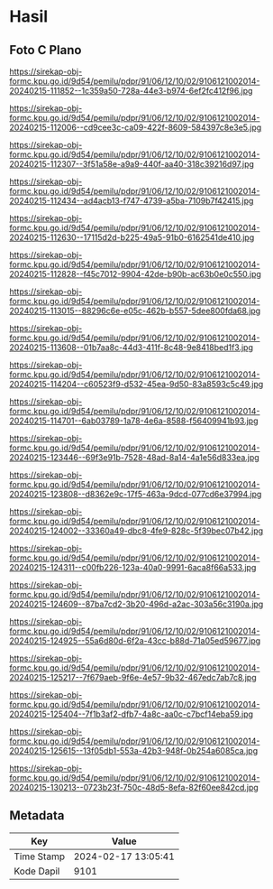 # Hasil

## Foto C Plano

https://sirekap-obj-formc.kpu.go.id/9d54/pemilu/pdpr/91/06/12/10/02/9106121002014-20240215-111852--1c359a50-728a-44e3-b974-6ef2fc412f96.jpg

https://sirekap-obj-formc.kpu.go.id/9d54/pemilu/pdpr/91/06/12/10/02/9106121002014-20240215-112006--cd9cee3c-ca09-422f-8609-584397c8e3e5.jpg

https://sirekap-obj-formc.kpu.go.id/9d54/pemilu/pdpr/91/06/12/10/02/9106121002014-20240215-112307--3f51a58e-a9a9-440f-aa40-318c39216d97.jpg

https://sirekap-obj-formc.kpu.go.id/9d54/pemilu/pdpr/91/06/12/10/02/9106121002014-20240215-112434--ad4acb13-f747-4739-a5ba-7109b7f42415.jpg

https://sirekap-obj-formc.kpu.go.id/9d54/pemilu/pdpr/91/06/12/10/02/9106121002014-20240215-112630--17115d2d-b225-49a5-91b0-6162541de410.jpg

https://sirekap-obj-formc.kpu.go.id/9d54/pemilu/pdpr/91/06/12/10/02/9106121002014-20240215-112828--f45c7012-9904-42de-b90b-ac63b0e0c550.jpg

https://sirekap-obj-formc.kpu.go.id/9d54/pemilu/pdpr/91/06/12/10/02/9106121002014-20240215-113015--88296c6e-e05c-462b-b557-5dee800fda68.jpg

https://sirekap-obj-formc.kpu.go.id/9d54/pemilu/pdpr/91/06/12/10/02/9106121002014-20240215-113608--01b7aa8c-44d3-411f-8c48-9e8418bed1f3.jpg

https://sirekap-obj-formc.kpu.go.id/9d54/pemilu/pdpr/91/06/12/10/02/9106121002014-20240215-114204--c60523f9-d532-45ea-9d50-83a8593c5c49.jpg

https://sirekap-obj-formc.kpu.go.id/9d54/pemilu/pdpr/91/06/12/10/02/9106121002014-20240215-114701--6ab03789-1a78-4e6a-8588-f56409941b93.jpg

https://sirekap-obj-formc.kpu.go.id/9d54/pemilu/pdpr/91/06/12/10/02/9106121002014-20240215-123446--69f3e91b-7528-48ad-8a14-4a1e56d833ea.jpg

https://sirekap-obj-formc.kpu.go.id/9d54/pemilu/pdpr/91/06/12/10/02/9106121002014-20240215-123808--d8362e9c-17f5-463a-9dcd-077cd6e37994.jpg

https://sirekap-obj-formc.kpu.go.id/9d54/pemilu/pdpr/91/06/12/10/02/9106121002014-20240215-124002--33360a49-dbc8-4fe9-828c-5f39bec07b42.jpg

https://sirekap-obj-formc.kpu.go.id/9d54/pemilu/pdpr/91/06/12/10/02/9106121002014-20240215-124311--c00fb226-123a-40a0-9991-6aca8f66a533.jpg

https://sirekap-obj-formc.kpu.go.id/9d54/pemilu/pdpr/91/06/12/10/02/9106121002014-20240215-124609--87ba7cd2-3b20-496d-a2ac-303a56c3190a.jpg

https://sirekap-obj-formc.kpu.go.id/9d54/pemilu/pdpr/91/06/12/10/02/9106121002014-20240215-124925--55a6d80d-6f2a-43cc-b88d-71a05ed59677.jpg

https://sirekap-obj-formc.kpu.go.id/9d54/pemilu/pdpr/91/06/12/10/02/9106121002014-20240215-125217--7f679aeb-9f6e-4e57-9b32-467edc7ab7c8.jpg

https://sirekap-obj-formc.kpu.go.id/9d54/pemilu/pdpr/91/06/12/10/02/9106121002014-20240215-125404--7f1b3af2-dfb7-4a8c-aa0c-c7bcf14eba59.jpg

https://sirekap-obj-formc.kpu.go.id/9d54/pemilu/pdpr/91/06/12/10/02/9106121002014-20240215-125615--13f05db1-553a-42b3-948f-0b254a6085ca.jpg

https://sirekap-obj-formc.kpu.go.id/9d54/pemilu/pdpr/91/06/12/10/02/9106121002014-20240215-130213--0723b23f-750c-48d5-8efa-82f60ee842cd.jpg


## Metadata

| Key        | Value               |
| ---------- | ------------------- |
| Time Stamp | 2024-02-17 13:05:41 |
| Kode Dapil | 9101                |




